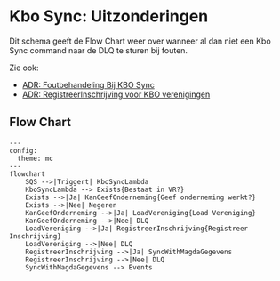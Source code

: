 # Kbo Sync: Uitzonderingen

Dit schema geeft de Flow Chart weer over wanneer al dan niet een Kbo Sync command naar de DLQ te sturen bij fouten.

Zie ook:
- [ADR: Foutbehandeling Bij KBO Sync](/docs/ADRs/Foutbehandeling%20Bij%20KBO%20Sync.md)
- [ADR: RegistreerInschrijving voor KBO verenigingen](/docs/ADRs/RegistreerInschrijving%20voor%20KBO%20verenigingen.md)

## Flow Chart

```mermaid
---
config:
  theme: mc
---
flowchart
    SQS -->|Triggert| KboSyncLambda
    KboSyncLambda --> Exists{Bestaat in VR?}
    Exists -->|Ja| KanGeefOnderneming{Geef onderneming werkt?}
    Exists -->|Nee| Negeren
    KanGeefOnderneming -->|Ja| LoadVereniging{Load Vereniging}
    KanGeefOnderneming -->|Nee| DLQ
    LoadVereniging -->|Ja| RegistreerInschrijving{Registreer Inschrijving}
    LoadVereniging -->|Nee| DLQ
    RegistreerInschrijving -->|Ja| SyncWithMagdaGegevens
    RegistreerInschrijving -->|Nee| DLQ
    SyncWithMagdaGegevens --> Events

```
